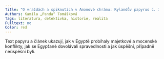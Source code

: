 ```yaml
---
Title: "O vraždách a spiknutích v Amonově chrámu: Rylandův papyrus č. IX"
Authors: Kamila „Panda“ Tomášková
Tags: literatura, detektivka, historie, realita
Fulltext: no
Color: red
---
```

Text papyru a článek ukazují, jak v Egyptě
probíhaly majetkové a mocenské konflikty,
jak se Egypťané dovolávali spravedlnosti a
jak úspěšní, případně neúspěšní byli.